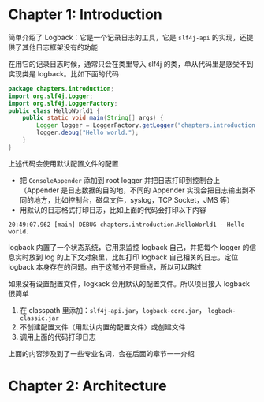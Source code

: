 
# Chapter 1: Introduction

简单介绍了 Logback：它是一个记录日志的工具，它是 `slf4j-api` 的实现，还提供了其他日志框架没有的功能

在用它的记录日志时候，通常只会在类里导入 slf4j 的类，单从代码里是感受不到实现类是 logback。比如下面的代码

```java
package chapters.introduction;
import org.slf4j.Logger; 
import org.slf4j.LoggerFactory; 
public class HelloWorld1 { 
	public static void main(String[] args) {
		Logger logger = LoggerFactory.getLogger(​"chapters.introduction.​HelloWorld1"); 
		logger.debug("Hello world."); 
	}
}
```

上述代码会使用默认配置文件的配置

- 把 `ConsoleAppender` 添加到 root logger 并把日志打印到控制台上（Appender 是日志数据的目的地，不同的 Appender 实现会把日志输出到不同的地方，比如控制台，磁盘文件，syslog，TCP Socket，JMS 等）
- 用默认的日志格式打印日志，比如上面的代码会打印以下内容

```
20:49:07.962 [main] DEBUG chapters.introduction.​HelloWorld1 - Hello world.
```

logback 内置了一个状态系统，它用来监控 logback 自己，并把每个 logger 的信息实时放到 log 的上下文对象里，比如打印 logback 自己相关的日志，定位 logback 本身存在的问题。由于这部分不是重点，所以可以略过

如果没有设置配置文件，logkack 会用默认的配置文件。所以项目接入 logback 很简单

1. 在 classpath 里添加：`slf4j-api.jar`，`logback-core.jar`， `logback-classic.jar`
2. 不创建配置文件（用默认内置的配置文件）或创建文件
3. 调用上面的代码打印日志

上面的内容涉及到了一些专业名词，会在后面的章节一一介绍


# Chapter 2: Architecture

